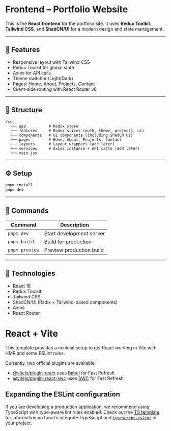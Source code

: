 # Frontend – Portfolio Website

This is the **React frontend** for the portfolio site. It uses **Redux Toolkit**, **Tailwind CSS**, and **ShadCN/UI** for a modern design and state management.

---

## 🚀 Features

- Responsive layout with Tailwind CSS
- Redux Toolkit for global state
- Axios for API calls
- Theme switcher (Light/Dark)
- Pages: Home, About, Projects, Contact
- Client-side routing with React Router v6

---

## 📂 Structure

```
/src
  ├── app          # Redux store
  ├── features     # Redux slices (auth, theme, projects, ui)
  ├── components   # UI components (including ShadCN UI)
  ├── pages        # Home, About, Projects, Contact
  ├── layouts      # Layout wrappers (add later)
  ├── services     # Axios instance + API calls (add later)
  └── main.jsx
```

---

## ⚙️ Setup

```bash
pnpm install
pnpm dev
```

---

## 🧰 Commands

| Command        | Description              |
| -------------- | ------------------------ |
| `pnpm dev`     | Start development server |
| `pnpm build`   | Build for production     |
| `pnpm preview` | Preview production build |

---

## 🔗 Technologies

- React 18
- Redux Toolkit
- Tailwind CSS
- ShadCN/UI (Radix + Tailwind-based components)
- Axios
- React Router

# React + Vite

This template provides a minimal setup to get React working in Vite with HMR and some ESLint rules.

Currently, two official plugins are available:

- [@vitejs/plugin-react](https://github.com/vitejs/vite-plugin-react/blob/main/packages/plugin-react) uses [Babel](https://babeljs.io/) for Fast Refresh
- [@vitejs/plugin-react-swc](https://github.com/vitejs/vite-plugin-react/blob/main/packages/plugin-react-swc) uses [SWC](https://swc.rs/) for Fast Refresh

## Expanding the ESLint configuration

If you are developing a production application, we recommend using TypeScript with type-aware lint rules enabled. Check out the [TS template](https://github.com/vitejs/vite/tree/main/packages/create-vite/template-react-ts) for information on how to integrate TypeScript and [`typescript-eslint`](https://typescript-eslint.io) in your project.
